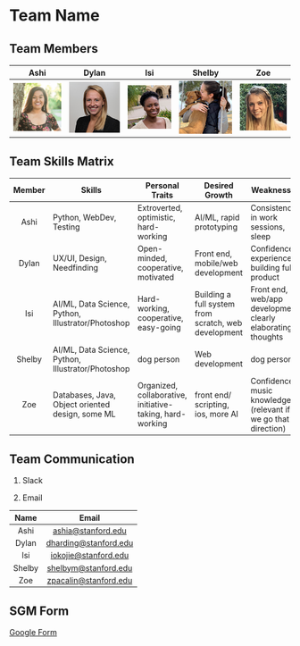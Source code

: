 # Team Name

## Team Members

| Ashi | Dylan | Isi | Shelby | Zoe |
| --- | --- | --- | --- | --- |
| ![alt text](team-photos/ashi.png) | ![alt text](team-photos/dylan.png) | ![alt text](team-photos/isi.png) | ![alt text](team-photos/shelby.png) | ![alt text](team-photos/zoe.png) |

## Team Skills Matrix

| Member | Skills | Personal Traits | Desired Growth | Weaknesses |
|:---:| --- | --- | --- | --- |
| Ashi | Python, WebDev, Testing | Extroverted, optimistic, hard-working | AI/ML, rapid prototyping | Consistency in work sessions, sleep |
| Dylan | UX/UI, Design, Needfinding | Open-minded, cooperative, motivated | Front end, mobile/web development | Confidence, experience building full product |
| Isi | AI/ML, Data Science, Python, Illustrator/Photoshop | Hard-working, cooperative, easy-going | Building a full system from scratch, web development | Front end, web/app development, clearly elaborating thoughts |
| Shelby | AI/ML, Data Science, Python, Illustrator/Photoshop | dog person | Web development | dog person |
| Zoe | Databases, Java, Object oriented design, some ML | Organized, collaborative, initiative-taking, hard-working | front end/ scripting, ios, more AI | Confidence, music knowledge (relevant if we go that direction) |


## Team Communication

1. Slack

2. Email

| Name | Email |
|:---:|:---:|
| Ashi | ashia@stanford.edu |
| Dylan | dharding@stanford.edu |
| Isi | iokojie@stanford.edu |
| Shelby | shelbym@stanford.edu |
| Zoe | zpacalin@stanford.edu |

## SGM Form

[Google Form](https://goo.gl/forms/ZzoZQtrTO1qZPxPJ2)
